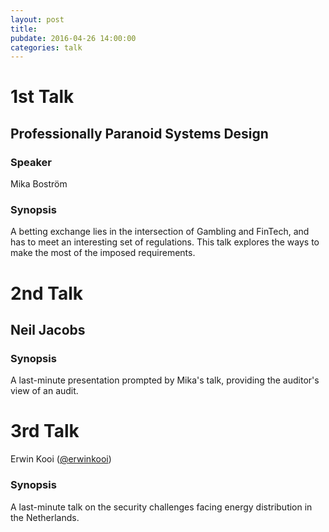 ```yaml
---
layout: post
title: 
pubdate: 2016-04-26 14:00:00
categories: talk
---
```


# 1st Talk

## Professionally Paranoid Systems Design


### Speaker

Mika Boström

### Synopsis

A betting exchange lies in the intersection of Gambling and FinTech, and has to meet an
interesting set of regulations. This talk explores the ways to make the most of the imposed
requirements.


# 2nd Talk

## Neil Jacobs

### Synopsis

A last-minute presentation prompted by Mika's talk, providing the auditor's view of an audit.


# 3rd Talk

Erwin Kooi ([@erwinkooi](https://twitter.com/erwinkooi))

### Synopsis

A last-minute talk on the security challenges facing energy distribution in the Netherlands.

